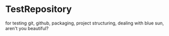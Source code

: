 # TestRepository
for testing git, github, packaging, project structuring, dealing with blue sun, aren't you beautiful?
